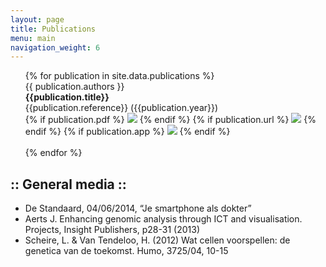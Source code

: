 ```yaml
---
layout: page
title: Publications
menu: main
navigation_weight: 6
---
```

<ul style="list-style-type: none;">
{% for publication in site.data.publications %}
  <li>
    {{ publication.authors }}<br/>
    <b>{{publication.title}}</b><br/>
    {{publication.reference}} ({{publication.year}})<br/>
    {% if publication.pdf %}
    <a href="{{ site.baseurl}}/assets/{{publication.pdf}}"><img src="{{ site.baseurl }}/assets/ic_picture_as_pdf_black_24dp_1x.png"/></a>
    {% endif %}
    {% if publication.url %}
    <a href="{{publication.url}}"><img src="{{ site.baseurl }}/assets/ic_link_black_24dp_1x.png"/></a>
    {% endif %}
    {% if publication.app %}
    <a href="{{publication.app}}"><img src="{{ site.baseurl }}/assets/ic_launch_black_24dp_1x.png"/></a>
    {% endif %}

  </li>
  <br/>
{% endfor %}
</ul>

## :: General media ::

* De Standaard, 04/06/2014, “Je smartphone als dokter”
* Aerts J. Enhancing genomic analysis through ICT and visualisation. Projects, Insight Publishers, p28-31 (2013)
* Scheire, L. & Van Tendeloo, H. (2012) Wat cellen voorspellen: de genetica van de toekomst. Humo, 3725/04, 10-15
